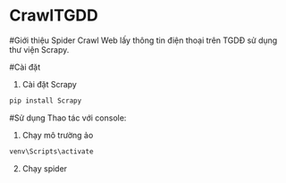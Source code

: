 # CrawlTGDD
#Giới thiệu
Spider Crawl Web lấy thông tin điện thoại trên TGDĐ sử dụng thư viện Scrapy.

#Cài đặt
1. Cài đặt Scrapy
```bash
pip install Scrapy
```
#Sử dụng
Thao tác với console:
1. Chạy mô trường ảo
```bash
venv\Scripts\activate
```
2. Chạy spider
```bash

```


